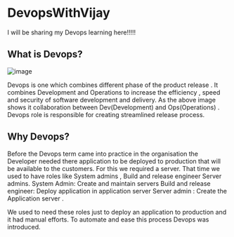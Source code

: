 # DevopsWithVijay
I will be sharing my Devops learning here!!!!!

## What is Devops?
![image](https://github.com/VijayVPatil/DevopsWithVijay/assets/76161912/6dc865c1-b1ac-4050-a8f0-333cb3338626)

Devops is one which combines different phase of the product release . It combines Development and Operations to increase the efficiency , speed and security of software development and delivery. As the above image shows it collaboration between Dev(Development) and Ops(Operations) . Devops role is responsible for creating streamlined release process.

## Why Devops?
Before the Devops term came into practice in the organisation the Developer needed there application to be deployed to production that will be available to the customers. For this we required a server. That time we used to have roles like System admins , Build and release engineer Server admins.
System Admin: Create and maintain servers
Build and release engineer: Deploy application in application server
Server admin : Create the Application server .

We used to need these roles just to deploy an application to production and it had manual efforts. To automate and ease this process Devops was introduced.
